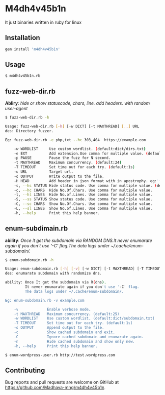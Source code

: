 # M4dh4v45b1n

It just binaries written in ruby for linux

## Installation


```bash
gem install 'm4dh4v45b1n'
```


## Usage

```bash
$ m4dh4v45b1n.rb
```

## fuzz-web-dir.rb

__Abliry__: _hide or show statuscode, chars, line. add headers. with random user-agent_

```bash
$ fuzz-web-dir.rb -h

Usage: fuzz-web-dir.rb [-h] [-w DICT] [-t MAXTHREAD] [..] URL
des: Directory fuzzer.

Eg: fuzz-web-dir.rb -e php,txt --hc 303,404  https://example.com

    -w WORDLIST     Use custom wordlist. (default:dict/dirs.txt)
    -e EXT          Add extension.Use comma for multiple value. (default:txt,php,html
    -p PAUSE        Pause the fuzz for N second.
    -t MAXTHREAD    Maximum concurrency. (default:24)
    -T TIMEOUT      Set time out for each try. (default:1s)
    -u URL          Target url.
    -o OUTPUT       Write output to the file.
    -H HEAD         Add header in json format with in apostrophy. eg:'{"key":29}' .
    -s, --hs STATUS Hide status code. Use comma for multiple value. (default:404)
    -c, --hc CHARS  Hide No.Of.Chars. Use comma for multiple value.
    -l, --hl LINES  Hide No.of.Lines. Use comma for multiple value.
    -S, --ss STATUS Show status code. Use comma for multiple value.
    -C, --sc CHARS  Show No.Of.Chars. Use comma for multiple value.
    -L, --sl LINES  Show No.of.Lines. Use comma for multiple value.
    -h, --help      Print this help banner.
```

## enum-subdimain.rb

__ability__: _Once It get the subdomain via *RANDOM DNS*.It never enumarate again if you don't use '-C' flag.The data logs under ~/.cache/enum-subdomain/._

```bash
$ enum-subdomain.rb -h

Usage: enum-subdomain.rb [-h] [-v] [-w DICT] [-t MAXTHREAD] [-T TIMEOUT] [-o OUT] DOMAIN
des: enumarate subdomain with randomize dns.

ability: Once It get the subdomain via R(dns).
         It never enumarate again if you don't use '-C' flag.
         The data logs under ~/.cache/enum-subdomain/.

Eg: enum-subdomain.rb -v example.com

    -v             Enable verbose mode.
    -t MAXTHREAD   Maximum concurrency. (default:25)
    -w WORDLIST    Use custom wordlist. (default:dict/subdomain.txt)
    -T TIMEOUT     Set time out for each try. (default:1s)
    -o OUTPUT      Append output to the file.
    -c             Show cached subdomain and exit.
    -C             Ignore cached subdomain and enumarate again.
    -n             Hide cached subdomain and show only new.
    -h, --help     Print this help banner.

```

```bash
$ enum-wordpress-user.rb http://test.wordpress.com
```

## Contributing

Bug reports and pull requests are welcome on GitHub at https://github.com/Madhava-mng/m4dh4v45b1n.
